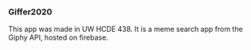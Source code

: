 ### Giffer2020

This app was made in UW HCDE 438. It is a meme search app from the Giphy API, hosted on firebase.